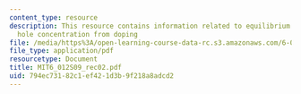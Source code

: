 ```yaml
---
content_type: resource
description: This resource contains information related to equilibrium electron and
  hole concentration from doping
file: /media/https%3A/open-learning-course-data-rc.s3.amazonaws.com/6-012-microelectronic-devices-and-circuits-spring-2009/794ec73182c1ef421d3b9f218a8adcd2_MIT6_012S09_rec02.pdf
file_type: application/pdf
resourcetype: Document
title: MIT6_012S09_rec02.pdf
uid: 794ec731-82c1-ef42-1d3b-9f218a8adcd2
---
```

